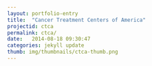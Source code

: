 ```yaml
---
layout: portfolio-entry
title:  "Cancer Treatment Centers of America"
projectid: ctca
permalink: ctca/
date:   2014-08-18 09:30:47
categories: jekyll update
thumb: img/thumbnails/ctca-thumb.png
---
```

